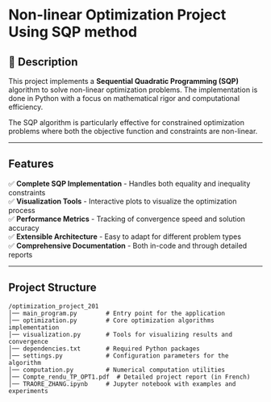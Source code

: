 # Non-linear Optimization Project Using SQP method

## 📌 Description
This project implements a **Sequential Quadratic Programming (SQP)** algorithm to solve non-linear optimization problems. The implementation is done in Python with a focus on mathematical rigor and computational efficiency.

The SQP algorithm is particularly effective for constrained optimization problems where both the objective function and constraints are non-linear.

---

## Features
✅ **Complete SQP Implementation** - Handles both equality and inequality constraints  
✅ **Visualization Tools** - Interactive plots to visualize the optimization process  
✅ **Performance Metrics** - Tracking of convergence speed and solution accuracy  
✅ **Extensible Architecture** - Easy to adapt for different problem types  
✅ **Comprehensive Documentation** - Both in-code and through detailed reports  

---

## Project Structure
```
/optimization_project_201
│── main_program.py        # Entry point for the application
│── optimization.py        # Core optimization algorithms implementation
│── visualization.py       # Tools for visualizing results and convergence
│── dependencies.txt       # Required Python packages
│── settings.py            # Configuration parameters for the algorithm
│── computation.py         # Numerical computation utilities
│── Compte_rendu_TP_OPT1.pdf  # Detailed project report (in French)
│── TRAORE_ZHANG.ipynb     # Jupyter notebook with examples and experiments
```
